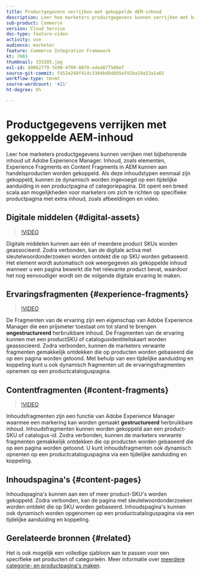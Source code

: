 ```yaml
---
title: Productgegevens verrijken met gekoppelde AEM-inhoud
description: Leer hoe marketers productgegevens kunnen verrijken met bijbehorende inhoud uit Adobe Experience Manager. Inhoud, zoals elementen en ervaringsfragmenten in AEM kunnen aan handelsproducten worden gekoppeld. Als deze inhoudstypen eenmaal zijn gekoppeld, kunnen ze dynamisch worden ingevoegd op een tijdelijke aanduiding in een productpagina of categoriepagina. Dit opent een breed scala aan mogelijkheden voor marketers om zich te richten op specifieke productpagina met extra inhoud, zoals afbeeldingen en video.
sub-product: Commerce
version: Cloud Service
doc-type: feature-video
activity: use
audience: marketer
feature: Commerce Integration Framework
kt: 7065
thumbnail: 333205.jpg
exl-id: d0062779-7e90-4f09-8878-eded877580ef
source-git-commit: f452e248f414c3304bd9d885e592ba19a53a1a65
workflow-type: tm+mt
source-wordcount: '421'
ht-degree: 0%

---
```


# Productgegevens verrijken met gekoppelde AEM-inhoud

Leer hoe marketers productgegevens kunnen verrijken met bijbehorende inhoud uit Adobe Experience Manager. Inhoud, zoals elementen, Experience Fragments en Content Fragments in AEM kunnen aan handelsproducten worden gekoppeld. Als deze inhoudstypen eenmaal zijn gekoppeld, kunnen ze dynamisch worden ingevoegd op een tijdelijke aanduiding in een productpagina of categoriepagina. Dit opent een breed scala aan mogelijkheden voor marketers om zich te richten op specifieke productpagina met extra inhoud, zoals afbeeldingen en video.

## Digitale middelen {#digital-assets}

>[!VIDEO](https://video.tv.adobe.com/v/339121/?quality=12&learn=on)

Digitale middelen kunnen aan één of meerdere product SKUs worden geassocieerd. Zodra verbonden, kan de digitale activa met sleutelwoordonderzoeken worden ontdekt die op SKU worden gebaseerd. Het element wordt automatisch ook weergegeven als gekoppelde inhoud wanneer u een pagina bewerkt die het relevante product bevat, waardoor het nog eenvoudiger wordt om de volgende digitale ervaring te maken.

## Ervaringsfragmenten {#experience-fragments}

>[!VIDEO](https://video.tv.adobe.com/v/333205/?quality=12&learn=on)

De Fragmenten van de ervaring zijn een eigenschap van Adobe Experience Manager die een prijsmeter toestaat om tot stand te brengen **ongestructureerd** herbruikbare inhoud. De Fragmenten van de ervaring kunnen met een productSKU of catalogusidentiteitskaart worden geassocieerd. Zodra verbonden, kunnen de marketers verwante fragmenten gemakkelijk ontdekken die op producten worden gebaseerd die op een pagina worden getoond. Met behulp van een tijdelijke aanduiding en koppeling kunt u ook dynamisch fragmenten uit de ervaringsfragmenten opnemen op een productcataloguspagina.

## Contentfragmenten {#content-fragments}

>[!VIDEO](https://video.tv.adobe.com/v/339182/?quality=12&learn=on)

Inhoudsfragmenten zijn een functie van Adobe Experience Manager waarmee een markering kan worden gemaakt **gestructureerd** herbruikbare inhoud. Inhoudsfragmenten kunnen worden gekoppeld aan een product-SKU of catalogus-id. Zodra verbonden, kunnen de marketers verwante fragmenten gemakkelijk ontdekken die op producten worden gebaseerd die op een pagina worden getoond. U kunt inhoudsfragmenten ook dynamisch opnemen op een productcataloguspagina via een tijdelijke aanduiding en koppeling.

## Inhoudspagina&#39;s {#content-pages}

Inhoudspagina&#39;s kunnen aan een of meer product-SKU&#39;s worden gekoppeld. Zodra verbonden, kan de pagina met sleutelwoordonderzoeken worden ontdekt die op SKU worden gebaseerd. Inhoudspagina&#39;s kunnen ook dynamisch worden opgenomen op een productcataloguspagina via een tijdelijke aanduiding en koppeling.


## Gerelateerde bronnen {#related}

Het is ook mogelijk een volledige sjabloon aan te passen voor een specifieke set producten of categorieën. Meer informatie over [meerdere categorie- en productpagina&#39;s maken](./multi-template-usage.md).
